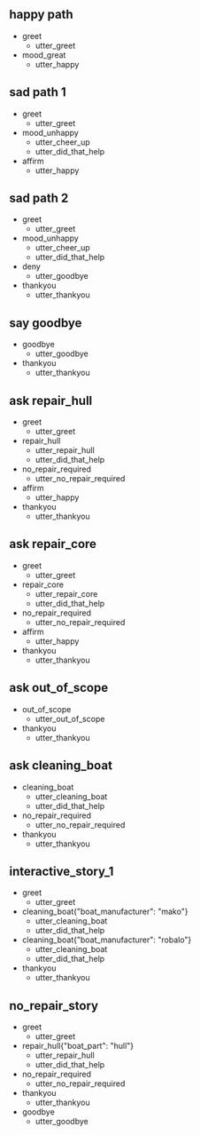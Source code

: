 ## happy path
* greet
  - utter_greet
* mood_great
  - utter_happy

## sad path 1
* greet
  - utter_greet
* mood_unhappy
  - utter_cheer_up
  - utter_did_that_help
* affirm
  - utter_happy

## sad path 2
* greet
  - utter_greet
* mood_unhappy
  - utter_cheer_up
  - utter_did_that_help
* deny
  - utter_goodbye
* thankyou
  - utter_thankyou


## say goodbye
* goodbye
  - utter_goodbye
* thankyou
  - utter_thankyou

## ask repair_hull
* greet
    - utter_greet
* repair_hull
    - utter_repair_hull
    - utter_did_that_help
* no_repair_required
    - utter_no_repair_required
* affirm
    - utter_happy
* thankyou
    - utter_thankyou




## ask repair_core
* greet
    - utter_greet
* repair_core
    - utter_repair_core
    - utter_did_that_help
* no_repair_required
    - utter_no_repair_required
* affirm
    - utter_happy
* thankyou
    - utter_thankyou

## ask out_of_scope
* out_of_scope
  - utter_out_of_scope
* thankyou
  - utter_thankyou


## ask cleaning_boat

* cleaning_boat
  - utter_cleaning_boat
  - utter_did_that_help
* no_repair_required
  - utter_no_repair_required
* thankyou
  - utter_thankyou


## interactive_story_1
* greet
    - utter_greet
* cleaning_boat{"boat_manufacturer": "mako"}
    - utter_cleaning_boat
    - utter_did_that_help
* cleaning_boat{"boat_manufacturer": "robalo"}
    - utter_cleaning_boat
    - utter_did_that_help
* thankyou
  - utter_thankyou

## no_repair_story
* greet
    - utter_greet
* repair_hull{"boat_part": "hull"}
    - utter_repair_hull
    - utter_did_that_help
* no_repair_required
    - utter_no_repair_required
* thankyou
    - utter_thankyou
* goodbye
    - utter_goodbye
